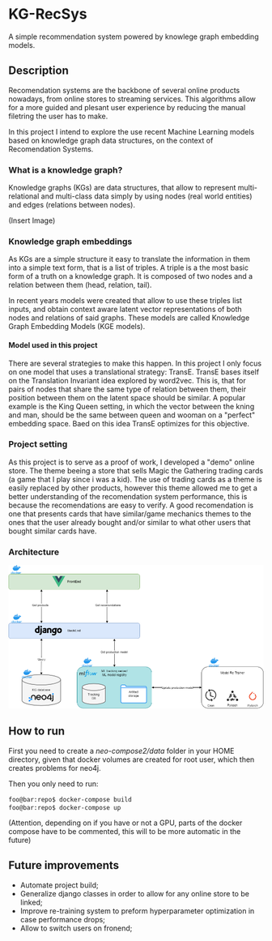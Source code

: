 # KG-RecSys
A simple recommendation system powered by knowlege graph embedding models.

## Description
Recomendation systems are the backbone of several online products nowadays, from online stores to streaming services. This algorithms allow for a more guided and plesant user experience by reducing the manual filetring the user has to make.

In this project I intend to explore the use recent Machine Learning models based on knowledge graph data structures, on the context of Recomendation Systems.

### What is a knowledge graph?
Knowledge graphs (KGs) are data structures, that allow to represent multi-relational and multi-class data simply by using nodes (real world entities) and edges (relations between nodes).

(Insert Image)

### Knowledge graph embeddings

As KGs are a simple structure it easy to translate the information in them into a simple text form, that is a list of triples. A triple is a the most basic form of a truth on a knowledge graph. It is composed of two nodes and a relation between them (head, relation, tail). 

In recent years models were created that allow to use these triples list inputs, and obtain context aware latent vector representations of both nodes and relations of said graphs. These models are called Knowledge Graph Embedding Models (KGE models).

#### Model used in this project

There are several strategies to make this happen. In this project I only focus on one model that uses a translational strategy: TransE. TransE bases itself on the Translation Invariant idea explored by word2vec. This is, that for pairs of nodes that share the same type of relation between them, their position between them on the latent space should be similar. A popular example is the King Queen setting, in which the vector between the kning and man, should be the same between queen and wooman on a "perfect" embedding space. Baed on this idea TransE optimizes for this objective.

### Project setting

As this project is to serve as a proof of work, I developed a "demo" online store. The theme beeing a store that sells Magic the Gathering trading cards (a game that I play since i was a kid). The use of trading cards as a theme is easily replaced by other products, however this theme allowed me to get a better understanding of the recomendation system performance, this is because the recomendations are easy to verify. A good recomendation is one that presents cards that have similar/game mechanics themes to the ones that the user already bought and/or similar to what other users that bought similar cards have.

### Architecture

![](images/KGREC.png)

## How to run

First you need to create a *neo-compose2/data* folder in your HOME directory, given that docker volumes are created for root user, which then creates problems for neo4j.

Then you only need to run:

```console
foo@bar:repo$ docker-compose build
foo@bar:repo$ docker-compose up
```

(Attention, depending on if you have or not a GPU, parts of the docker compose have to be commented, this will to be more automatic in the future)

## Future improvements
- Automate project build;
- Generalize django classes in order to allow for any online store to be linked;
- Improve re-training system to preform hyperparameter optimization in case performance drops;
- Allow to switch users on fronend;
